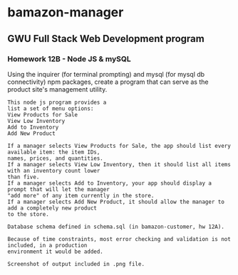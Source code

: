 # bamazon-manager

## GWU Full Stack Web Development program

###    Homework 12B - Node JS & mySQL

   Using the inquirer (for terminal prompting) and mysql (for mysql db connectivity) npm packages, create a 
   program that can serve as the product site's management utility.

    This node js program provides a
    list a set of menu options:
    View Products for Sale
    View Low Inventory
    Add to Inventory
    Add New Product

    If a manager selects View Products for Sale, the app should list every available item: the item IDs, 
    names, prices, and quantities.
    If a manager selects View Low Inventory, then it should list all items with an inventory count lower 
    than five.
    If a manager selects Add to Inventory, your app should display a prompt that will let the manager 
    "add more" of any item currently in the store.
    If a manager selects Add New Product, it should allow the manager to add a completely new product 
    to the store.

    Database schema defined in schema.sql (in bamazon-customer, hw 12A).

    Because of time constraints, most error checking and validation is not included, in a production 
    environment it would be added.
	
    Screenshot of output included in .png file.
